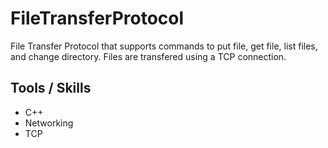 # FileTransferProtocol
File Transfer Protocol that supports commands to put file, get file, list files, and change directory.  Files are transfered using a TCP connection. 

## Tools / Skills
* C++
* Networking
* TCP

